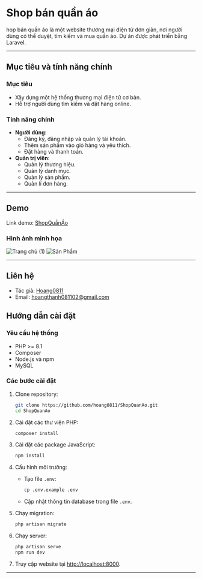 # Shop bán quần áo

hop bán quần áo là một website thương mại điện tử đơn giản, nơi người dùng có thể duyệt, tìm kiếm và mua quần áo. Dự án được phát triển bằng Laravel.

---

## Mục tiêu và tính năng chính

### Mục tiêu
- Xây dựng một hệ thống thương mại điện tử cơ bản.
- Hỗ trợ người dùng tìm kiếm và đặt hàng online.

### Tính năng chính
- **Người dùng**:
  - Đăng ký, đăng nhập và quản lý tài khoản.
  - Thêm sản phẩm vào giỏ hàng và yêu thích.
  - Đặt hàng và thanh toán.
- **Quản trị viên**:
  - Quản lý thương hiệu.
  - Quản lý danh mục.
  - Quản lý sản phẩm.
  - Quản lí đơn hàng.
---
## Demo

Link demo: [ShopQuầnÁo](https://your-demo-link.com)

### Hình ảnh minh họa
![Trang chủ (1)](https://drive.google.com/file/d/1-WVQmCWV_rtMddYktOkHjFEYftCrjFYN/view?usp=sharing)
![Sản Phẩm](https://drive.google.com/file/d/1r0h9ywOEfqf8DRZmOA67wufuaPgPChbs/view?pli=1)


---

## Liên hệ
- Tác giả: [Hoang0811](https://github.com/hoang0811)
- Email: hoangthanh081102@gmail.com
## Hướng dẫn cài đặt

### Yêu cầu hệ thống
- PHP >= 8.1
- Composer
- Node.js và npm
- MySQL

### Các bước cài đặt
1. Clone repository:
   ```bash
   git clone https://github.com/hoang0811/ShopQuanAo.git
   cd ShopQuanAo
   ```

2. Cài đặt các thư viện PHP:
   ```bash
   composer install
   ```

3. Cài đặt các package JavaScript:
   ```bash
   npm install
   ```

4. Cấu hình môi trường:
   - Tạo file `.env`:
     ```bash
     cp .env.example .env
     ```
   - Cập nhật thông tin database trong file `.env`.

5. Chạy migration:
   ```bash
   php artisan migrate
   ```

6. Chạy server:
   ```bash
   php artisan serve
   npm run dev
   ```

7. Truy cập website tại [http://localhost:8000](http://localhost:8000).

---

